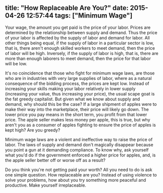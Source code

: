 title: "How Replaceable Are You?"
date: 2015-04-26 12:57:44
tags: ["Minimum Wage"]
---

Your wage, the amount you get paid is the price of your labor. Prices are determined by the relationship between supply and demand. Thus the price of your labor is affected by the supply of labor and demand for labor. All other things being equal, if the supply of labor in a particular sector is low, that is, there aren't enough skilled workers to meet demand, then the price of labor will be high. Inversely, if the supply of labor is high, that is, there are more than enough laborers to meet demand, then the price for that labor will be low.

It's no coincidence that those who fight for minimum wage laws, are those who are in industries with very large supplies of labor, where as a natural consequence of the bidding process, the prices are kept low. Instead of increasing your skills making your labor relatively in lower supply (increasing your value, thus increasing your price), the usual scape goat is the fat greedy capitalist. But given what we know about supply and demand, why should this be the case? If a large shipment of apples were to make their way into the marketplace, their price will likely go down. The lower price you pay means in the short term, you profit from that lower price. The apple seller makes less money per apple, this is true, but why aren't you as a consumer of apples fighting to ensure the price of apples is kept high? Are you greedy?

Minimum wage laws are a violent and ineffective way to raise the price of labor. The laws of supply and demand don't magically disappear because you point a gun at it demanding compliance. To know why, ask yourself what you'd do if the government enforced a higher price for apples, and, is the apple seller better off or worse off as a result?

Do you think you're not getting paid your worth? All you need to do is ask one simple question. How replaceable are you? Instead of using violence to solve your problems, how about you try something more peaceful and productive. Make yourself irreplaceable.